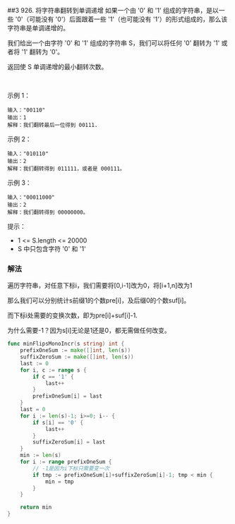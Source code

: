 ##3 926. 将字符串翻转到单调递增
如果一个由 '0' 和 '1' 组成的字符串，是以一些 '0'（可能没有 '0'）后面跟着一些 '1'（也可能没有 '1'）的形式组成的，那么该字符串是单调递增的。

我们给出一个由字符 '0' 和 '1' 组成的字符串 S，我们可以将任何 '0' 翻转为 '1' 或者将 '1' 翻转为 '0'。

返回使 S 单调递增的最小翻转次数。

 

示例 1：
```
输入："00110"
输出：1
解释：我们翻转最后一位得到 00111.
```
示例 2：
```
输入："010110"
输出：2
解释：我们翻转得到 011111，或者是 000111。
```
示例 3：
```
输入："00011000"
输出：2
解释：我们翻转得到 00000000。
```

提示：

- 1 <= S.length <= 20000
- S 中只包含字符 '0' 和 '1'

### 解法
遍历字符串，对任意下标i，我们需要将[0,i-1]改为0，将[i+1,n]改为1

那么我们可以分别统计s前缀1的个数pre[i]，及后缀0的个数suf[i]。

而下标i处需要的变换次数，即为pre[i]+suf[i]-1.

为什么需要-1？因为s[i]无论是1还是0，都无需做任何改变。
```go
func minFlipsMonoIncr(s string) int {
    prefixOneSum := make([]int, len(s))
    suffixZeroSum := make([]int, len(s))
    last := 0
    for i, c := range s {
        if c == '1' {
            last++
        }
        prefixOneSum[i] = last
    }
    last = 0
    for i := len(s)-1; i>=0; i-- {
        if s[i] == '0' {
            last++
        }
        suffixZeroSum[i] = last
    }
    min := len(s)
    for i := range prefixOneSum {
        // -1是因为i下标只需要变一次
        if tmp := prefixOneSum[i]+suffixZeroSum[i]-1; tmp < min {
            min = tmp
        }
    }

    return min 
}
```